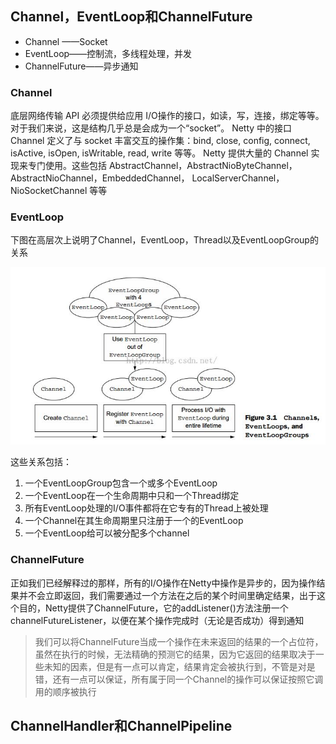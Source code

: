## Channel，EventLoop和ChannelFuture

- Channel ——Socket
- EventLoop——控制流，多线程处理，并发
- ChannelFuture——异步通知

### Channel

底层网络传输 API 必须提供给应用 I/O操作的接口，如读，写，连接，绑定等等。对于我们来说，这是结构几乎总是会成为一个“socket”。 Netty 中的接口 Channel 定义了与 socket 丰富交互的操作集：bind, close, config, connect, isActive, isOpen, isWritable, read, write 等等。 Netty 提供大量的 Channel 实现来专门使用。这些包括 AbstractChannel，AbstractNioByteChannel，AbstractNioChannel，EmbeddedChannel， LocalServerChannel，NioSocketChannel 等等

### EventLoop

下图在高层次上说明了Channel，EventLoop，Thread以及EventLoopGroup的关系

![EventLoop](EventLoop.jpg)

这些关系包括：

1. 一个EventLoopGroup包含一个或多个EventLoop
2. 一个EventLoop在一个生命周期中只和一个Thread绑定
3. 所有EventLoop处理的I/O事件都将在它专有的Thread上被处理
4. 一个Channel在其生命周期里只注册于一个的EventLoop
5. 一个EventLoop给可以被分配多个channel

### ChannelFuture

正如我们已经解释过的那样，所有的I/O操作在Netty中操作是异步的，因为操作结果并不会立即返回，我们需要通过一个方法在之后的某个时间里确定结果，出于这个目的，Netty提供了ChannelFuture，它的addListener()方法注册一个channelFutureListener，以便在某个操作完成时（无论是否成功）得到通知

> 我们可以将ChannelFuture当成一个操作在未来返回的结果的一个占位符，虽然在执行的时候，无法精确的预测它的结果，因为它返回的结果取决于一些未知的因素，但是有一点可以肯定，结果肯定会被执行到，不管是对是错，还有一点可以保证，所有属于同一个Channel的操作可以保证按照它调用的顺序被执行

## ChannelHandler和ChannelPipeline

